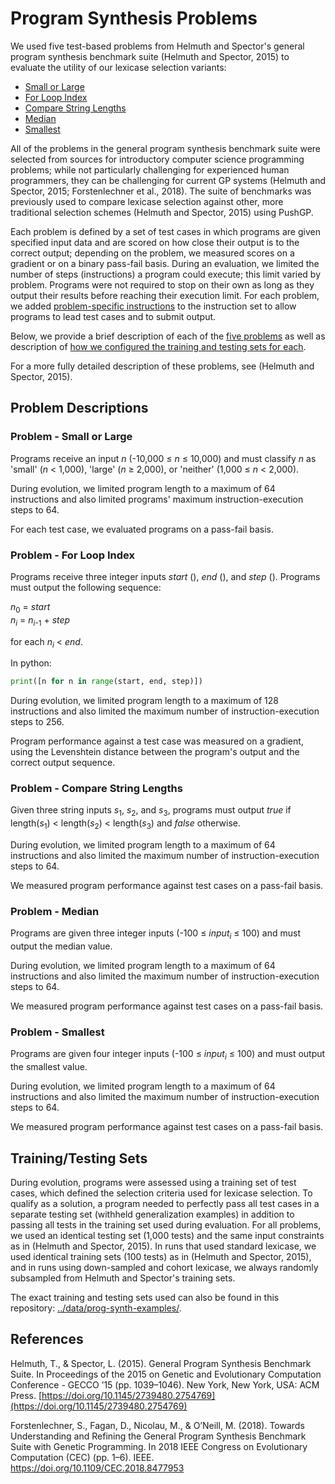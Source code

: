 # Program Synthesis Problems

We used five test-based problems from Helmuth and Spector's general program synthesis
benchmark suite (Helmuth and Spector, 2015) to evaluate the utility of our lexicase
selection variants:

- [Small or Large](#problem---small-or-large)
- [For Loop Index](#problem---for-loop-index)
- [Compare String Lengths](#problem---compare-string-lengths)
- [Median](#problem---median)
- [Smallest](#problem---smallest)

All of the problems in the general program synthesis benchmark suite were selected
from sources for introductory computer science programming problems; while not particularly
challenging for experienced human programmers, they can be challenging for current
GP systems (Helmuth and Spector, 2015; Forstenlechner et al., 2018).
The suite of benchmarks was previously used to compare lexicase selection against
other, more traditional selection schemes (Helmuth and Spector, 2015) using PushGP.

Each problem is defined by a set of test cases in which programs are given specified
input data and are scored on how close their output is to the correct output; depending
on the problem, we measured scores on a gradient or on a binary pass-fail basis.
During an evaluation, we limited the number of steps (instructions) a program could
execute; this limit varied by problem. Programs were not required to stop on their
own as long as they output their results before reaching their execution limit.
For each problem, we added [problem-specific instructions](./gp-system.md#problem-specific-instructions) to the instruction set to
allow programs to lead test cases and to submit output.

Below, we provide a brief description of each of the [five problems](#problem-descriptions)
as well as description of [how we configured the training and testing sets for each](#trainingtesting-sets).

For a more fully detailed description of these problems, see (Helmuth and Spector, 2015).

## Problem Descriptions

### Problem - Small or Large

Programs receive an input _n_ (-10,000 &le; _n_ &le; 10,000) and must classify _n_
as 'small' (_n_ < 1,000), 'large' (_n_ &ge; 2,000), or 'neither' (1,000 &le; _n_ < 2,000).

During evolution, we limited program length to a maximum of 64 instructions and also
limited programs' maximum instruction-execution steps to 64.

For each test case, we evaluated programs on a pass-fail basis.

### Problem - For Loop Index

Programs receive three integer inputs _start_ (), _end_ (), and _step_ ().
Programs must output the following sequence:

_n_<sub>0</sub> = _start_ <br/>
_n_<sub>_i_</sub> = _n_<sub>_i_-1</sub> + _step_

for each _n_<sub>_i_</sub> < _end_.

In python:

```python
print([n for n in range(start, end, step)])
```

During evolution, we limited program length to a maximum of 128 instructions and also limited the
maximum number of instruction-execution steps to 256.

Program performance against a test case was measured on a gradient, using the Levenshtein
distance between the program's output and the correct output sequence.

### Problem - Compare String Lengths

Given three string inputs _s_<sub>1</sub>, _s_<sub>2</sub>, and _s_<sub>3</sub>,
programs must output _true_ if length(_s_<sub>1</sub>) < length(_s_<sub>2</sub>)
< length(_s_<sub>3</sub>) and _false_ otherwise.

During evolution, we limited program length to a maximum of 64 instructions and
also limited the maximum number of instruction-execution steps to 64.

We measured program performance against test cases on a pass-fail basis.

### Problem - Median

Programs are given three integer inputs (-100 &le; _input_<sub>_i_</sub> &le; 100)
and must output the median value.

During evolution, we limited program length to a maximum of 64 instructions and
also limited the maximum number of instruction-execution steps to 64.

We measured program performance against test cases on a pass-fail basis.

### Problem - Smallest

Programs are given four integer inputs (-100 &le; _input_<sub>_i_</sub> &le; 100)
and must output the smallest value.

During evolution, we limited program length to a maximum of 64 instructions and
also limited the maximum number of instruction-execution steps to 64.

We measured program performance against test cases on a pass-fail basis.

## Training/Testing Sets

During evolution, programs were assessed using a training set of test cases, which
defined the selection criteria used for lexicase selection. To qualify as a solution,
a program needed to perfectly pass all test cases in a separate testing set
(withheld generalization examples) in addition to passing all tests in the
training set used during evaluation. For all problems, we used an identical testing
set (1,000 tests) and the same input constraints as in (Helmuth and Spector, 2015).
In runs that used standard lexicase, we used identical training sets (100 tests)
as in (Helmuth and Spector, 2015), and in runs using down-sampled and cohort lexicase,
we always randomly subsampled from Helmuth and Spector's training sets.

The exact training and testing sets used can also be found in this repository:
[../data/prog-synth-examples/](../data/prog-synth-examples/).

## References

Helmuth, T., & Spector, L. (2015). General Program Synthesis Benchmark
Suite. In Proceedings of the 2015 on Genetic and Evolutionary Computation
Conference - GECCO ’15 (pp. 1039–1046). New York, New York, USA: ACM Press.
[https://doi.org/10.1145/2739480.2754769](https://doi.org/10.1145/2739480.2754769)

Forstenlechner, S., Fagan, D., Nicolau, M., & O’Neill, M. (2018). Towards Understanding and Refining the General Program Synthesis Benchmark Suite with Genetic Programming. In 2018 IEEE Congress on Evolutionary Computation (CEC) (pp. 1–6). IEEE. https://doi.org/10.1109/CEC.2018.8477953
